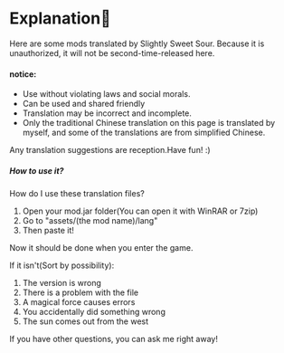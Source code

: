 # Explanation:lemon:

Here are some mods translated by Slightly Sweet Sour.
Because it is unauthorized, it will not be second-time-released here.

#### notice:
  - Use without violating laws and social morals.
  - Can be used and shared friendly
  - Translation may be incorrect and incomplete.
  - Only the traditional Chinese translation on this page is translated by myself, and some of the translations are from simplified Chinese.

Any translation suggestions are reception.Have fun! :)

##### How to use it?

How do I use these translation files?

1.  Open your mod.jar folder(You can open it with WinRAR or 7zip)
2.  Go to "assets/(the mod name)/lang"
3.  Then paste it!

Now it should be done when you enter the game.

If it isn't(Sort by possibility):
1. The version is wrong
2. There is a problem with the file
3. A magical force causes errors
4. You accidentally did something wrong
5. The sun comes out from the west

If you have other questions, you can ask me right away!
